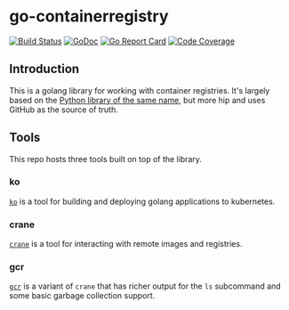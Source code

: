 # go-containerregistry

[![Build Status](https://travis-ci.org/google/go-containerregistry.svg?branch=master)](https://travis-ci.org/google/go-containerregistry)
[![GoDoc](https://godoc.org/github.com/google/go-containerregistry?status.svg)](https://godoc.org/github.com/google/go-containerregistry)
[![Go Report Card](https://goreportcard.com/badge/google/go-containerregistry)](https://goreportcard.com/report/google/go-containerregistry)
[![Code Coverage](https://codecov.io/gh/google/go-containerregistry/branch/master/graph/badge.svg)](https://codecov.io/gh/google/go-containerregistry)


## Introduction

This is a golang library for working with container registries. It's largely based on the [Python library of the same name](https://github.com/google/containerregistry), but more hip and uses GitHub as the source of truth.

## Tools

This repo hosts three tools built on top of the library.

### ko

[`ko`](cmd/ko/README.md) is a tool for building and deploying golang applications to kubernetes.

### crane

[`crane`](cmd/crane/doc/crane.md) is a tool for interacting with remote images and registries.

### gcr

[`gcr`](cmd/gcr/README.md) is a variant of `crane` that has richer output for
the `ls` subcommand and some basic garbage collection support.
